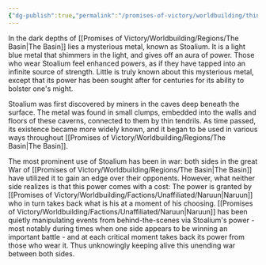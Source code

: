 ```yaml
---
{"dg-publish":true,"permalink":"/promises-of-victory/worldbuilding/things/stoalium/","title":"Stoalium","noteIcon":"Thing","created":"2023-01-25T02:26:54.191+01:00","updated":"2023-03-29T21:31:51.102+02:00"}
---
```



In the dark depths of [[Promises of Victory/Worldbuilding/Regions/The Basin\|The Basin]] lies a mysterious metal, known as Stoalium. It is a light blue metal that shimmers in the light, and gives off an aura of power. Those who wear Stoalium feel enhanced powers, as if they have tapped into an infinite source of strength. Little is truly known about this mysterious metal, except that its power has been sought after for centuries for its ability to bolster one's might.

Stoalium was first discovered by miners in the caves deep beneath the surface. The metal was found in small clumps, embedded into the walls and floors of these caverns, connected to them by thin tendrils. As time passed, its existence became more widely known, and it began to be used in various ways throughout [[Promises of Victory/Worldbuilding/Regions/The Basin\|The Basin]]. 

The most prominent use of Stoalium has been in war: both sides in the great War of [[Promises of Victory/Worldbuilding/Regions/The Basin\|The Basin]] have utilized it to gain an edge over their opponents. However, what neither side realizes is that this power comes with a cost: The power is granted by [[Promises of Victory/Worldbuilding/Factions/Unaffiliated/Naruun\|Naruun]] who in turn takes back what is his at a moment of his choosing. [[Promises of Victory/Worldbuilding/Factions/Unaffiliated/Naruun\|Naruun]] has been quietly manipulating events from behind-the-scenes via Stoalium's power - most notably during times when one side appears to be winning an important battle - and at each critical moment takes back its power from those who wear it. Thus unknowingly keeping alive this unending war between both sides. 